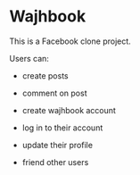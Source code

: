 # Wajhbook

This is a Facebook clone project.

Users can:

* create posts

* comment on post

* create wajhbook account

* log in to their account

* update their profile

* friend other users
